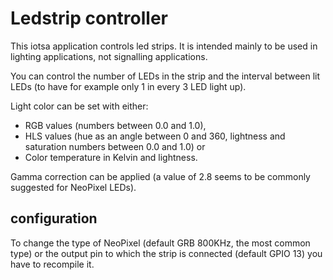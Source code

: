 # Ledstrip controller

This iotsa application controls led strips.
It is intended mainly to be used in lighting applications, not signalling applications.

You can control the number of LEDs in the strip
and the interval between lit LEDs (to have for 
example only 1 in every 3 LED light up).

Light color can be set with either:

- RGB values (numbers between 0.0 and 1.0),
- HLS values (hue as an angle between 0 and 360, lightness and saturation numbers between 0.0 and 1.0) or
-  Color temperature in Kelvin and lightness.

Gamma correction can be applied (a value of 2.8 seems
to be commonly suggested for NeoPixel LEDs).

## configuration

To change the type of NeoPixel (default GRB 800KHz,
the most common type) or the output pin to which the strip is connected (default GPIO 13) you have to recompile it.
